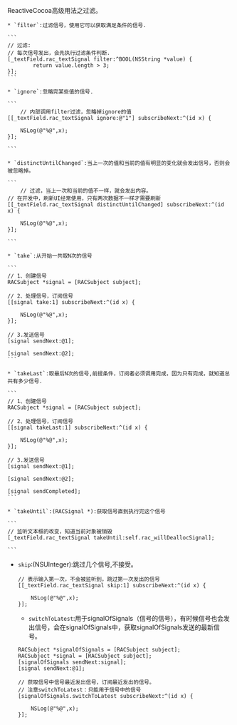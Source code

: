 ReactiveCocoa高级用法之过滤。

    * `filter`:过滤信号，使用它可以获取满足条件的信号.

    ```
    // 过滤:
    // 每次信号发出，会先执行过滤条件判断.
    [_textField.rac_textSignal filter:^BOOL(NSString *value) {
            return value.length > 3;
    }];
    ```

    * `ignore`:忽略完某些值的信号.

    ```
        // 内部调用filter过滤，忽略掉ignore的值
    [[_textField.rac_textSignal ignore:@"1"] subscribeNext:^(id x) {

        NSLog(@"%@",x);
    }];

    ```

    * `distinctUntilChanged`:当上一次的值和当前的值有明显的变化就会发出信号，否则会被忽略掉。

    ```
        // 过滤，当上一次和当前的值不一样，就会发出内容。
    // 在开发中，刷新UI经常使用，只有两次数据不一样才需要刷新
    [[_textField.rac_textSignal distinctUntilChanged] subscribeNext:^(id x) {

        NSLog(@"%@",x);
    }];

    ```

    * `take`:从开始一共取N次的信号

    ```
    // 1、创建信号
    RACSubject *signal = [RACSubject subject];

    // 2、处理信号，订阅信号
    [[signal take:1] subscribeNext:^(id x) {

        NSLog(@"%@",x);
    }];

    // 3.发送信号
    [signal sendNext:@1];

    [signal sendNext:@2];
    ```

    * `takeLast`:取最后N次的信号,前提条件，订阅者必须调用完成，因为只有完成，就知道总共有多少信号.

    ```
    // 1、创建信号
    RACSubject *signal = [RACSubject subject];

    // 2、处理信号，订阅信号
    [[signal takeLast:1] subscribeNext:^(id x) {

        NSLog(@"%@",x);
    }];

    // 3.发送信号
    [signal sendNext:@1];

    [signal sendNext:@2];

    [signal sendCompleted];
    ```

    * `takeUntil`:(RACSignal *):获取信号直到执行完这个信号

    ```
    // 监听文本框的改变，知道当前对象被销毁
    [_textField.rac_textSignal takeUntil:self.rac_willDeallocSignal];

    ```


* `skip`:(NSUInteger):跳过几个信号,不接受。

    ```
    // 表示输入第一次，不会被监听到，跳过第一次发出的信号
    [[_textField.rac_textSignal skip:1] subscribeNext:^(id x) {

        NSLog(@"%@",x);
    }];
    ```

    * `switchToLatest`:用于signalOfSignals（信号的信号），有时候信号也会发出信号，会在signalOfSignals中，获取signalOfSignals发送的最新信号。

    ```
    RACSubject *signalOfSignals = [RACSubject subject];
    RACSubject *signal = [RACSubject subject];
    [signalOfSignals sendNext:signal];
    [signal sendNext:@1];

    // 获取信号中信号最近发出信号，订阅最近发出的信号。
    // 注意switchToLatest：只能用于信号中的信号
    [signalOfSignals.switchToLatest subscribeNext:^(id x) {

        NSLog(@"%@",x);
    }];

    ```
